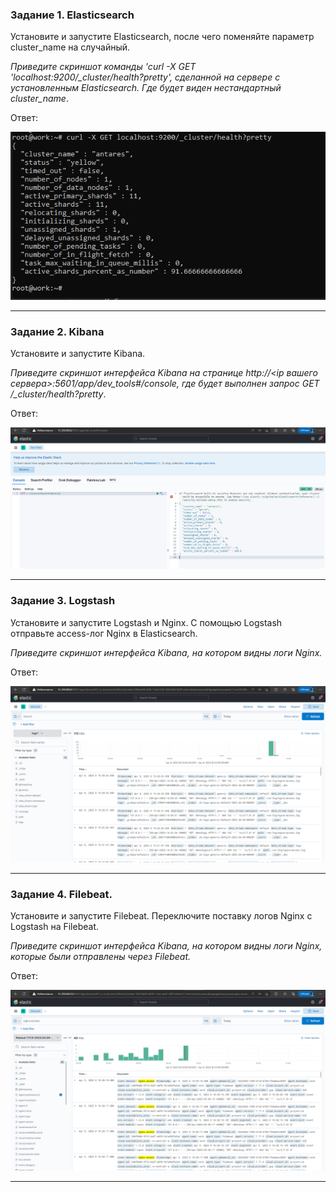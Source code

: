### Задание 1. Elasticsearch 

Установите и запустите Elasticsearch, после чего поменяйте параметр cluster_name на случайный. 

*Приведите скриншот команды 'curl -X GET 'localhost:9200/_cluster/health?pretty', сделанной на сервере с установленным Elasticsearch. Где будет виден нестандартный cluster_name*.

Ответ:

![1](https://github.com/VovanBanks/homeworks-sdb/blob/main/HW11-3/img/HW%2011-3%20(1).PNG)

---

### Задание 2. Kibana

Установите и запустите Kibana.

*Приведите скриншот интерфейса Kibana на странице http://<ip вашего сервера>:5601/app/dev_tools#/console, где будет выполнен запрос GET /_cluster/health?pretty*.

Ответ:

![2](https://github.com/VovanBanks/homeworks-sdb/blob/main/HW11-3/img/HW%2011-3%20(2).PNG)

---

### Задание 3. Logstash

Установите и запустите Logstash и Nginx. С помощью Logstash отправьте access-лог Nginx в Elasticsearch. 

*Приведите скриншот интерфейса Kibana, на котором видны логи Nginx.*

Ответ:

![3](https://github.com/VovanBanks/homeworks-sdb/blob/main/HW11-3/img/HW%2011-3%20(3).PNG)

---

### Задание 4. Filebeat. 

Установите и запустите Filebeat. Переключите поставку логов Nginx с Logstash на Filebeat. 

*Приведите скриншот интерфейса Kibana, на котором видны логи Nginx, которые были отправлены через Filebeat.*

Ответ:

![4](https://github.com/VovanBanks/homeworks-sdb/blob/main/HW11-3/img/HW%2011-3%20(4).PNG)

---
